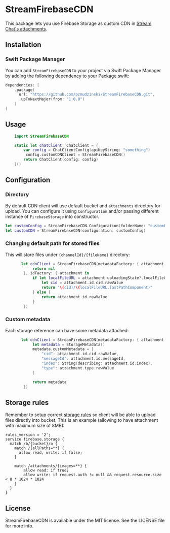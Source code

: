 # StreamFirebaseCDN

This package lets you use Firebase Storage as custom CDN in [Stream Chat's attachments](https://getstream.io/chat/docs/ios-swift/file_uploads/?language=swift&q=attachment).

## Installation

### Swift Package Manager

You can add `StreamFirebaseCDN` to your project via Swift Package Manager by adding the following dependency to your Package.swift:

```swift
dependencies: [
    .package(
      url: "https://github.com/pzmudzinski/StreamFirebaseCDN.git",
      .upToNextMajor(from: "1.0.0")
    )
]
```

## Usage

```swift
    import StreamFirebaseCDN

    static let chatClient: ChatClient = {
        var config = ChatClientConfig(apiKeyString: "something")
         config.customCDNClient = StreamFirebaseCDN()
        return ChatClient(config: config)
    }()

```

## Configuration

### Directory

By default CDN client will use default bucket and `attachments` directory for upload. You can configure it using `Configuration` and/or passing different instance of `FirebaseStorage` into constructor.

```swift
let customConfig = StreamFirebaseCDN.Configuration(folderName: "customFolder")
let customCDN = StreamFirebaseCDN(configuration: customConfig)
```

### Changing default path for stored files

This will store files under `{channelId}/{fileName}` directory:

```swift
       let cdnClient = StreamFirebaseCDN(metadataFactory: { attachment in
            return nil
        }, idFactory: { attachment in
            if let localFileURL = attachment.uploadingState?.localFileURL {
                let cid = attachment.id.cid.rawValue
                return "\(cid)/\(localFileURL.lastPathComponent)"
            } else {
                return attachment.id.rawValue
            }
        })
```

### Custom metadata

Each storage reference can have some metadata attached:

```swift
       let cdnClient = StreamFirebaseCDN(metadataFactory: { attachment in
            let metadata = StorageMetadata()
            metadata.customMetadata = [
                "cid": attachment.id.cid.rawValue,
                "messageId": attachment.id.messageId,
                "index": String(describing: attachment.id.index),
                "type": attachment.type.rawValue
            ]

            return metadata
        })
```

## Storage rules

Remember to setup correct [storage rules](https://firebase.google.com/docs/storage/security) so client will be able to upload files directly into bucket.
This is an example (allowing to have attachment with maximum size of 8MB):

```
rules_version = '2';
service firebase.storage {
  match /b/{bucket}/o {
    match /{allPaths=**} {
      allow read, write: if false;
    }

    match /attachments/{images=**} {
        allow read: if true;
        allow write: if request.auth != null && request.resource.size < 8 * 1024 * 1024
    }
  }
}

```

## License

StreamFirebaseCDN is available under the MIT license. See the LICENSE file for more info.
